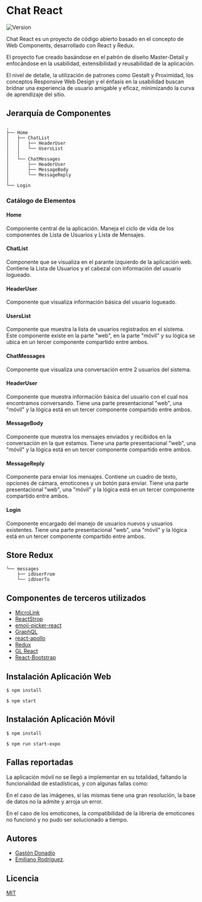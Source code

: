 # Chat React 

![Version](https://d25lcipzij17d.cloudfront.net/badge.svg?id=gh&type=6&v=2.0.0&x2=0)

Chat React es un proyecto de código abierto basado en el concepto de Web Components, desarrollado con React y Redux. 

El proyecto fue creado basándose en el patrón de diseño Master-Detail y enfocándose en la usabilidad, extensibilidad y reusabilidad de la aplicación.

El nivel de detalle, la utilización de patrones como Gestalt y Proximidad, los conceptos Responsive Web Design y el énfasis en la usabilidad buscan bridnar una experiencia de usuario amigable y eficaz, minimizando la curva de aprendizaje del sitio.

## Jerarquía de Componentes
```
.
├── Home
│   ├── ChatList
│   │   ├── HeaderUser
│   │   └── UsersList
│   │
│   └── ChatMessages
│       ├── HeaderUser
│       ├── MessageBody
│       └── MessageReply
│   
└── Login
```
### Catálogo de Elementos

#### Home
Componente central de la aplicación. Maneja el ciclo de vida de los componentes de Lista de Usuarios y Lista de Mensajes.

#### ChatList
Componente que se visualiza en el parante izquierdo de la aplicación web. Contiene la Lista de Usuarios y el cabezal con información del usuario logueado.

#### HeaderUser
Componente que visualiza información básica del usuario logueado.

#### UsersList
Componente que muestra la lista de usuarios registrados en el sistema. Este componente existe en la parte "web", en la parte "móvil" y su lógica se ubica en un tercer componente compartido entre ambos.

#### ChatMessages
Componente que visualiza una conversación entre 2 usuarios del sistema.

#### HeaderUser
Componente que muestra información básica del usuario con el cual nos encontramos conversando. Tiene una parte presentacional "web", una "móvil" y la lógica está en un tercer componente compartido entre ambos.

#### MessageBody
Componente que muestra los mensajes enviados y recibidos en la conversación en la que estamos. Tiene una parte presentacional "web", una "móvil" y la lógica está en un tercer componente compartido entre ambos.

#### MessageReply
Componente para enviar los mensajes. Contiene un cuadro de texto, opciones de cámara, emoticones y un botón para enviar. Tiene una parte presentacional "web", una "móvil" y la lógica está en un tercer componente compartido entre ambos.

#### Login
Componente encargado del manejo de usuarios nuevos y usuarios existentes. Tiene una parte presentacional "web", una "móvil" y la lógica está en un tercer componente compartido entre ambos.

## Store Redux

```
└── messages
    ├── idUserFrom
    └── idUserTo
```

## Componentes de terceros utilizados


* [MicroLink](https://docs.microlink.io/sdk/getting-started/react/)
* [ReactStrop](https://reactstrap.github.io/)
* [emoji-picker-react](https://github.com/ealush/emoji-picker-react)
* [GraphQL](https://graphql.org/learn/)
* [react-apollo](https://github.com/apollographql/react-apollo)
* [Redux](https://redux.js.org/introduction)
* [GL React](https://github.com/gre/gl-react)
* [React-Bootstrap](https://react-bootstrap.github.io/)

## Instalación Aplicación Web

```
$ npm install
```

```
$ npm start
```

## Instalación Aplicación Móvil

```
$ npm install
```

```
$ npm run start-expo
```

## Fallas reportadas
La aplicación móvil no se llegó a implementar en su totalidad, faltando la funcionalidad de estadísticas, y con algunas fallas como:

En el caso de las imágenes, si las mismas tiene una gran resolución, la base de datos no la admite y arroja un error.

En el caso de los emoticones, la compatibilidad de la librería de emoticones no funcionó y no pudo ser solucionado a tiempo.



## Autores

* [Gastón Donadío](https://bitbucket.org/tonga654)
* [Emiliano Rodríguez](https://bitbucket.org/Emirona07).

## Licencia

[MIT](https://tldrlegal.com/license/mit-license)